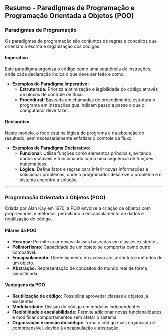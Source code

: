 ## Resumo - Paradigmas de Programação e Programação Orientada a Objetos (POO)

### Paradigmas de Programação
Os paradigmas de programação são conjuntos de regras e conceitos que orientam a escrita e organização dos códigos.

#### Imperativo
Este paradigma organiza o código como uma sequência de instruções, onde cada declaração indica o que deve ser feito e como.

* **Exemplos de Paradigma Imperativo:**
  * **Estruturada:** Prioriza a otimização e legibilidade do código através de blocos de controle de fluxo.
  * **Procedural:** Baseada em chamadas de procedimento, estrutura o programa em instruções que indicam passo a passo o que o computador deve fazer.

#### Declarativo
Neste modelo, o foco está na lógica do programa e na obtenção do resultado, sem necessariamente enfatizar o controle de fluxo.

* **Exemplos de Paradigma Declarativo:**
  * **Funcional:** Utiliza funções como elementos principais, evitando dados mutáveis e funcionando como uma sequência de funções matemáticas.
  * **Lógica:** Define fatos e regras para inferir novas informações e solucionar problemas, onde o programador descreve o problema e o sistema encontra a solução.

---

### Programação Orientada a Objetos (POO)
Criada por Alan Kay em 1970, a POO envolve a criação de objetos com propriedades e métodos, permitindo o encapsulamento de dados e reutilização do código.

#### Pilares da POO
* **Herança:** Permite criar novas classes baseadas em classes existentes.
* **Polimorfismo:** Capacidade de um objeto se comportar como outro compatível.
* **Encapsulamento:** Gerenciamento do acesso aos atributos e métodos de um objeto.
* **Abstração:** Representação de conceitos do mundo real de forma simplificada.

#### Vantagens da POO
* **Reutilização de código:** Possibilita aproveitar classes e objetos já existentes.
* **Modularidade:** Divisão do código em módulos independentes.
* **Flexibilidade e escalabilidade:** Permite adicionar novas funcionalidades e modificar comportamentos sem afetar o sistema.
* **Organização e coesão do código:** Torna o código mais organizado e compreensível, devido à encapsulação e abstração.